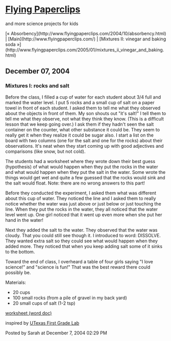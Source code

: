<div id="container">

<div id="banner">

# [Flying Paperclips](http://www.flyingpaperclips.com/)

<span class="description">and more science projects for kids</span></div>

<div class="content">

<div id="menu">[« Absorbency](http://www.flyingpaperclips.com/2004/10/absorbency.html) | [Main](http://www.flyingpaperclips.com/) | [Mixtures II: vinegar and baking soda »](http://www.flyingpaperclips.com/2005/01/mixtures_ii_vinegar_and_baking.html)</div>

</div>

<div class="content">

## December 07, 2004

<div class="blogbody">

### Mixtures I: rocks and salt

Before the class, I filled a cup of water for each student about 3/4 full and marked the water level. I put 5 rocks and a small cup of salt on a paper towel in front of each student. I asked them to tell me what they observed about the objects in front of them. My son shouts out "it's salt!" I tell them to tell me what they observe, not what they think they know. (This is a difficult lesson that we keep going over.) I ask them if they hadn't seen the salt container on the counter, what other substance it could be. They seem to really get it when they realize it could be sugar also. I start a list on the board with two columns (one for the salt and one for the rocks) about their observations. It's neat when they start coming up with good adjectives and comparisons (like snow, but not cold).

The students had a worksheet where they wrote down their best guess (hypothesis) of what would happen when they put the rocks in the water and what would happen when they put the salt in the water. Some wrote the things would get wet and quite a few guessed that the rocks would sink and the salt would float. Note: there are no wrong answers to this part!

Before they conducted the experiment, I asked them what was different about this cup of water. They noticed the line and I asked them to really notice whether the water was just above or just below or just touching the line. When they put the rocks in the water, they all noticed that the water level went up. One girl noticed that it went up even more when she put her hand in the water!

Next they added the salt to the water. They observed that the water was cloudy. That you could still see though it. I introduced to word: DISSOLVE. They wanted extra salt so they could see what would happen when they added more. They noticed that when you keep adding salt some of it sinks to the bottom.

Toward the end of class, I overheard a table of four girls saying "I love science!" and "science is fun!" That was the best reward there could possibly be.

Materials:  
- 20 cups  
- 100 small rocks (from a pile of gravel in my back yard)  
- 20 small cups of salt (1-2 tsp)

[worksheet (word doc)](worksheets/mixtures.doc)

inspired by [UTexas First Grade Lab](http://www.utexas.edu/cons/uteachoutreach/students/create_lab/grade1.html)

<a name="more"></a><span class="posted">Posted by Sarah at December 7, 2004 02:29 PM</span> </div>

</div>

</div>